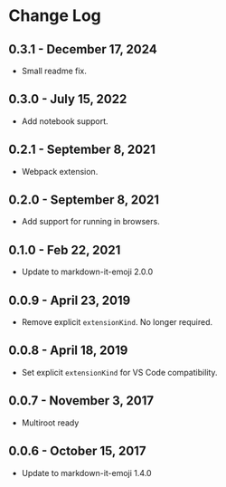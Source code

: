 # Change Log

## 0.3.1 - December 17, 2024
- Small readme fix.

## 0.3.0 - July 15, 2022
- Add notebook support.

## 0.2.1 - September 8, 2021
- Webpack extension.

## 0.2.0 - September 8, 2021
- Add support for running in browsers. 

## 0.1.0 - Feb 22, 2021
- Update to markdown-it-emoji 2.0.0

## 0.0.9 - April 23, 2019
- Remove explicit `extensionKind`. No longer required.

## 0.0.8 - April 18, 2019
- Set explicit `extensionKind` for VS Code compatibility.

## 0.0.7 - November 3, 2017
- Multiroot ready

## 0.0.6 - October 15, 2017
- Update to markdown-it-emoji 1.4.0